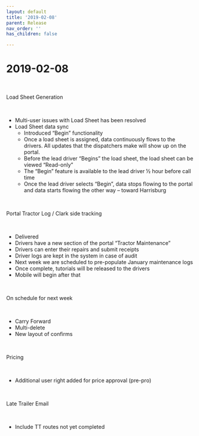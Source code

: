 ```yaml
---
layout: default
title: '2019-02-08'
parent: Release
nav_order: ''
has_children: false

---
```

# **2019-02-08**

‌

Load Sheet Generation

‌

* Multi-user issues with Load Sheet has been resolved
* Load Sheet data sync
  * Introduced “Begin” functionality
  * Once a load sheet is assigned, data continuously flows to the drivers. All updates that the dispatchers make will show up on the portal.
  * Before the lead driver “Begins” the load sheet, the load sheet can be viewed “Read-only”
  * The “Begin” feature is available to the lead driver ½ hour before call time
  * Once the lead driver selects “Begin”, data stops flowing to the portal and data starts flowing the other way – toward Harrisburg

‌

Portal Tractor Log / Clark side tracking

‌

* Delivered
* Drivers have a new section of the portal “Tractor Maintenance”
* Drivers can enter their repairs and submit receipts
* Driver logs are kept in the system in case of audit
* Next week we are scheduled to pre-populate January maintenance logs
* Once complete, tutorials will be released to the drivers
* Mobile will begin after that

‌

On schedule for next week

‌

* Carry Forward
* Multi-delete
* New layout of confirms

‌

Pricing

‌

* Additional user right added for price approval (pre-pro)

‌

Late Trailer Email

‌

* Include TT routes not yet completed